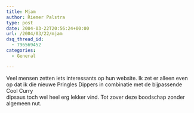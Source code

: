 ```yaml
---
title: Mjam
author: Riemer Palstra
type: post
date: 2004-03-22T20:56:24+00:00
url: /2004/03/22/mjam
dsq_thread_id:
  - 796569452
categories:
  - General

---
```

Veel mensen zetten iets interessants op hun website. Ik zet er alleen even op dat ik die nieuwe Pringles Dippers in combinatie met de bijpassende Cool Curry  
dipsaus toch wel heel erg lekker vind. Tot zover deze boodschap zonder algemeen nut.